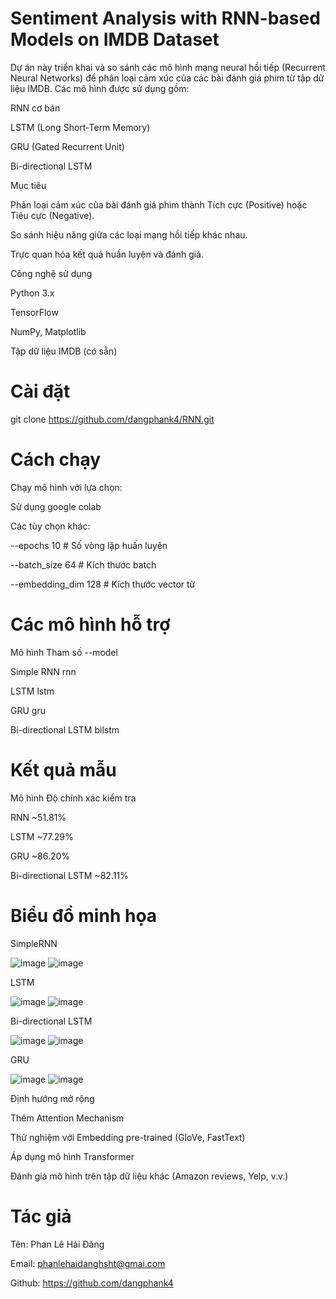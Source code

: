 # Sentiment Analysis with RNN-based Models on IMDB Dataset

Dự án này triển khai và so sánh các mô hình mạng neural hồi tiếp (Recurrent Neural Networks) để phân loại cảm xúc của các bài đánh giá phim từ tập dữ liệu IMDB. Các mô hình được sử dụng gồm:

RNN cơ bản

LSTM (Long Short-Term Memory)

GRU (Gated Recurrent Unit)

Bi-directional LSTM

Mục tiêu

Phân loại cảm xúc của bài đánh giá phim thành Tích cực (Positive) hoặc Tiêu cực (Negative).

So sánh hiệu năng giữa các loại mạng hồi tiếp khác nhau.

Trực quan hóa kết quả huấn luyện và đánh giá.

Công nghệ sử dụng

Python 3.x

TensorFlow 

NumPy, Matplotlib

Tập dữ liệu IMDB (có sẵn)

# Cài đặt

git clone https://github.com/dangphank4/RNN.git

# Cách chạy

Chạy mô hình với lựa chọn:

Sử dụng google colab

Các tùy chọn khác:

--epochs 10         # Số vòng lặp huấn luyện

--batch_size 64     # Kích thước batch

--embedding_dim 128 # Kích thước vector từ

# Các mô hình hỗ trợ

Mô hình	Tham số --model

Simple RNN	rnn

LSTM	lstm

GRU	gru

Bi-directional LSTM	bilstm

# Kết quả mẫu

Mô hình	Độ chính xác kiểm tra

RNN	~51.81%

LSTM	~77.29%

GRU	~86.20%

Bi-directional LSTM	~82.11%

# Biểu đồ minh họa 

SimpleRNN

![image](https://github.com/user-attachments/assets/311b9c95-fe68-4ab9-854a-a002361112c0)
![image](https://github.com/user-attachments/assets/0233a779-e2e9-4115-98e6-4ee8639770f2)

LSTM

![image](https://github.com/user-attachments/assets/24f5e2ae-1da1-4fb0-8d92-d1c5d8bc817f)
![image](https://github.com/user-attachments/assets/6b1ba032-3ec2-412e-be70-70868725a4a9)

Bi-directional LSTM

![image](https://github.com/user-attachments/assets/040c01ef-9365-401b-844d-76b792645a64)
![image](https://github.com/user-attachments/assets/689a2038-dca4-4d09-b3b8-0e3c8fc4b9ec)

GRU

![image](https://github.com/user-attachments/assets/9400634d-e117-45be-8b40-74775282291d)
![image](https://github.com/user-attachments/assets/50008f90-99ff-440b-9fd6-cb9a5f022e88)

Định hướng mở rộng

Thêm Attention Mechanism

Thử nghiệm với Embedding pre-trained (GloVe, FastText)

Áp dụng mô hình Transformer

Đánh giá mô hình trên tập dữ liệu khác (Amazon reviews, Yelp, v.v.)

# Tác giả

Tên: Phan Lê Hải Đăng

Email: phanlehaidanghsht@gmai.com

Github: https://github.com/dangphank4
